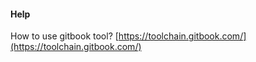 #### Help

How to use gitbook tool?
[https://toolchain.gitbook.com/](https://toolchain.gitbook.com/)